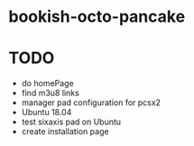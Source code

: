 # bookish-octo-pancake

# TODO

- do homePage
- find m3u8 links
- manager pad configuration for pcsx2
- Ubuntu 18.04
- test sixaxis pad on Ubuntu
- create installation page